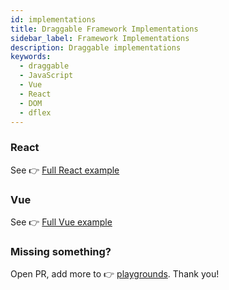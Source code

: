 ```yaml
---
id: implementations
title: Draggable Framework Implementations
sidebar_label: Framework Implementations
description: Draggable implementations
keywords:
  - draggable
  - JavaScript
  - Vue
  - React
  - DOM
  - dflex
---
```


### React

See 👉 [Full React example](https://github.com/jalal246/dflex/tree/master/packages/draggable/playgrounds/dflex-react-draggable)

### Vue

See 👉 [Full Vue example](https://github.com/jalal246/dflex/tree/master/packages/draggable/playgrounds/dflex-vue-draggable)

### Missing something?

Open PR, add more to 👉
[playgrounds](https://github.com/jalal246/dflex/tree/master/packages/draggable/playgrounds).
Thank you!
